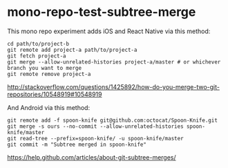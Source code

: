 # mono-repo-test-subtree-merge

This mono repo experiment adds iOS and React Native via this method:   
```
cd path/to/project-b
git remote add project-a path/to/project-a
git fetch project-a
git merge --allow-unrelated-histories project-a/master # or whichever branch you want to merge
git remote remove project-a
```
http://stackoverflow.com/questions/1425892/how-do-you-merge-two-git-repositories/10548919#10548919
   
And Android via this method:   
```
git remote add -f spoon-knife git@github.com:octocat/Spoon-Knife.git
git merge -s ours --no-commit --allow-unrelated-histories spoon-knife/master
git read-tree --prefix=spoon-knife/ -u spoon-knife/master
git commit -m "Subtree merged in spoon-knife"
```
https://help.github.com/articles/about-git-subtree-merges/


